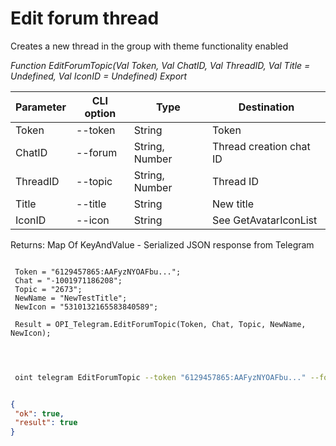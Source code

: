 ﻿---
sidebar_position: 3
---

# Edit forum thread
 Creates a new thread in the group with theme functionality enabled


*Function EditForumTopic(Val Token, Val ChatID, Val ThreadID, Val Title = Undefined, Val IconID = Undefined) Export*

 | Parameter | CLI option | Type | Destination |
 |-|-|-|-|
 | Token | --token | String | Token |
 | ChatID | --forum | String, Number | Thread creation chat ID |
 | ThreadID | --topic | String, Number | Thread ID |
 | Title | --title | String | New title |
 | IconID | --icon | String | See GetAvatarIconList |

 
 Returns: Map Of KeyAndValue - Serialized JSON response from Telegram

```bsl title="Code example"
	
 Token = "6129457865:AAFyzNYOAFbu...";
 Chat = "-1001971186208";
 Topic = "2673";
 NewName = "NewTestTitle";
 NewIcon = "5310132165583840589";
 
 Result = OPI_Telegram.EditForumTopic(Token, Chat, Topic, NewName, NewIcon);
 
	
```

```sh title="CLI command example"
 
 oint telegram EditForumTopic --token "6129457865:AAFyzNYOAFbu..." --forum %forum% --topic %topic% --title %title% --icon %icon%


```


```json title="Result"

{
 "ok": true,
 "result": true
}

```
